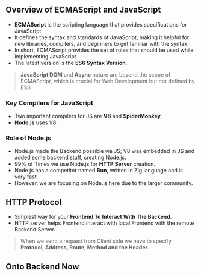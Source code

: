 ## Overview of ECMAScript and JavaScript

- **ECMAScript** is the scripting language that provides specifications for JavaScript.
- It defines the syntax and standards of JavaScript, making it helpful for new libraries, compilers, and beginners to get familiar with the syntax.
- In short, ECMAScript provides the set of rules that should be used while implementing JavaScript.
- The latest version is the **ES6 Syntax Version**.

 >**JavaScript DOM** and **Async** nature are beyond the scope of ECMAScript, which is crucial for Web Development but not defined by ES6.

### Key Compilers for JavaScript

- Two important compilers for JS are **V8** and **SpiderMonkey**.
- **Node.js** uses V8.

### Role of Node.js

- Node.js made the Backend possible via JS; V8 was embedded in JS and added some backend stuff, creating Node.js.
- 99% of Times we use Node.js for **HTTP Server** creation.
- Node.js has a competitor named **Bun**, written in Zig language and is very fast.
- However, we are focusing on Node.js here due to the larger community.


## HTTP Protocol

- Simplest way for your **Frontend To Interact With The Backend**.
- HTTP server helps Frontend interact with local Frontend with the remote Backend Server.
> When we send a request from Client side we have to specify **Protocol, Address, Route, Method and the Header**.


## Onto Backend Now 